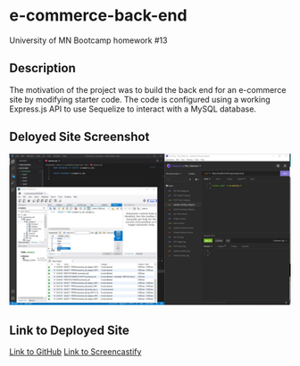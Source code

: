 # e-commerce-back-end
University of MN Bootcamp homework #13

## Description
The motivation of the project was to build the back end for an e-commerce site by modifying starter code. The code is configured using a working Express.js API to use Sequelize to interact with a MySQL database.


## Deloyed Site Screenshot

![image](https://github.com/tcrear/e-commerce-back-end/blob/main/assets/Capture-13.JPG)


## Link to Deployed Site

[Link to GitHub](https://github.com/tcrear/e-commerce-back-end)
[Link to Screencastify](https://watch.screencastify.com/v/2QMc2ViX1S0f0qHRPLCB)

